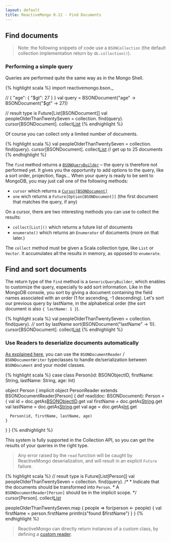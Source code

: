 ```yaml
---
layout: default
title: ReactiveMongo 0.11 - Find Documents
---
```


## Find documents

> Note: the following snippets of code use a `BSONCollection` (the default collection implementation return by `db.collection()`).

### Performing a simple query

Queries are performed quite the same way as in the Mongo Shell.

{% highlight scala %}
import reactivemongo.bson._

// { "age": { "$gt": 27 } }
val query = BSONDocument("age" -> BSONDocument("$gt" -> 27))

// result type is Future[List[BSONDocument]]
val peopleOlderThanTwentySeven =
  collection.
    find(query).
    cursor[BSONDocument].
    collect[List]()
{% endhighlight %}

Of course you can collect only a limited number of documents.

{% highlight scala %}
val peopleOlderThanTwentySeven =
  collection.
    find(query).
    cursor[BSONDocument].
    collect[List](25) // get up to 25 documents
{% endhighlight %}

The `find` method returns a [`BSONQueryBuilder`](../../api/index.html#reactivemongo.api.collections.default.BSONQueryBuilder) – the query is therefore not performed yet. It gives you the opportunity to add options to the query, like a sort order, projection, flags... When your query is ready to be sent to MongoDB, you may just call one of the following methods:
* `cursor` which returns a [`Cursor[BSONDocument]`](../../api/index.html#reactivemongo.api.Cursor)
* `one` wich returns a `Future[Option[BSONDocument]]` (the first document that matches the query, if any)

On a cursor, there are two interesting methods you can use to collect the results:
* `collect[List]()` which returns a future list of documents
* `enumerate()` which returns an `Enumerator` of documents (more on that later.)

The `collect` method must be given a Scala collection type, like `List` or `Vector`. It accumulates all the results in memory, as opposed to `enumerate`.

## Find and sort documents

The return type of the `find` method is a `GenericQueryBuilder`, which enables to customize the query, especially to add sort information. Like in the MongoDB console, you sort by giving a document containing the field names associated with an order (1 for ascending, -1 descending). Let's sort our previous query by lastName, in the alphabetical order (the sort document is also `{ lastName: 1 }`).

{% highlight scala %}
val peopleOlderThanTwentySeven =
  collection.
    find(query).
    // sort by lastName
    sort(BSONDocument("lastName" -> 1)).
    cursor[BSONDocument].
    collect[List]()
{% endhighlight %}

### Use Readers to deserialize documents automatically

[As explained here](), you can use the `BSONDocumentReader` / `BSONDocumentWriter` typeclasses to handle de/serialization between `BSONDocument` and your model classes.

{% highlight scala %}
case class Person(id: BSONObjectID, firstName: String, lastName: String, age: Int)

object Person {
  implicit object PersonReader extends BSONDocumentReader[Person] {
    def read(doc: BSONDocument): Person = {
      val id = doc.getAs[BSONObjectID]("_id").get
      val firstName = doc.getAs[String]("firstName").get
      val lastName = doc.getAs[String]("lastName").get
      val age = doc.getAs[Int]("age").get

      Person(id, firstName, lastName, age)
    }
  }
}
{% endhighlight %}

This system is fully supported in the Collection API, so you can get the results of your queries in the right type.

> Any error raised by the `read` function will be caught by ReactiveMongo deserialization, and will result in an explicit `Future` failure.

{% highlight scala %}
// result type is Future[List[Person]]
val peopleOlderThanTwentySeven =
  collection.
    find(query).
    /*
     * Indicate that the documents should be transformed into `Person`.
     * A `BSONDocumentReader[Person]` should be in the implicit scope.
     */
    cursor[Person].
    collect[List]()

peopleOlderThanTwentySeven.map { people =>
  for(person <- people) {
    val firstName = person.firstName
    println(s"found $firstName")
  }
}
{% endhighlight %}

> ReactiveMongo can directly return instances of a custom class, by defining a [custom reader](../bson/typeclasses.html#custom-reader).

